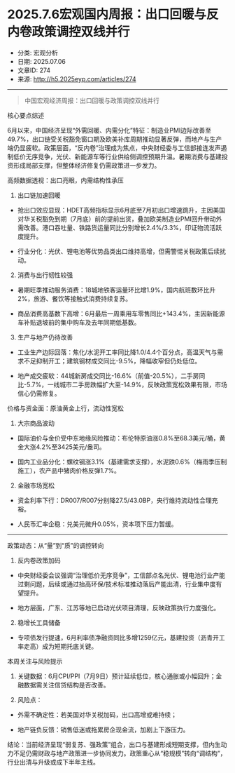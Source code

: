 # 2025.7.6宏观国内周报：出口回暖与反内卷政策调控双线并行

- 分类: 宏观分析
- 日期: 2025.07.06
- 文章ID: 274
- 来源: http://h5.2025eyp.com/articles/274

---

> 中国宏观经济周报：出口回暖与政策调控双线并行

核心要点综述

6月以来，中国经济呈现“外需回暖、内需分化”特征：制造业PMI边际改善至49.7%，出口链受关税豁免窗口期及欧美补库周期推动显著反弹，而地产与生产端仍显疲软。政策层面，“反内卷”治理成为焦点，中央财经委与工信部接连发声遏制低价无序竞争，光伏、新能源车等行业供给侧调控预期升温。暑期消费与基建投资形成局部支撑，但整体经济修复仍需政策进一步发力。

高频数据透视：出口亮眼，内需结构性承压

1. 出口链加速回暖

- 抢出口效应显现：HDET高频指标显示6月底至7月初出口增速跳升，主因美国对华关税豁免到期（7月底）前的提前出货，叠加欧美制造业PMI回升带动外需改善。港口吞吐量、铁路货运量同比分别增长2.4%/3.3%，印证物流活跃度提升。

- 行业分化：光伏、锂电池等优势品类出口维持高增，但需警惕关税政策后续扰动。

2. 消费与出行韧性较强

- 暑期旺季推动服务消费：18城地铁客运量环比增1.9%，国内航班数环比升2%，旅游、餐饮等接触式消费持续复苏。

- 商品消费高基数下高增：6月最后一周乘用车零售同比+143.4%，主因新能源车补贴退坡前的集中购车及去年同期低基数。

3. 生产与地产仍待改善

- 工业生产边际回落：焦化/水泥开工率同比降1.0/4.4个百分点，高温天气与需求不足抑制开工；建筑钢材成交同比-9.5%，降幅收窄但仍处低位。

- 地产成交疲软：44城新房成交同比-16.6%（前值-20.5%），二手房同比-5.7%，一线城市二手房跌幅扩大至-14.9%，反映政策宽松效果有限，市场信心仍需修复。

价格与资金面：原油黄金上行，流动性宽松

1. 大宗商品波动

- 国际油价与金价受中东地缘风险推动：布伦特原油涨0.8%至68.3美元/桶，黄金大涨4.2%至3425美元/盎司。

- 国内工业品分化：螺纹钢涨3.1%（基建需求支撑），水泥跌0.6%（梅雨季压制施工），农产品中猪肉价格反弹1.7%。

2. 金融市场宽松

- 资金利率下行：DR007/R007分别降27.5/43.0BP，央行维持流动性合理充裕。

- 人民币汇率企稳：兑美元微升0.05%，资本项下压力暂缓。

---

政策动态：从“量”到“质”的调控转向

1. 反内卷政策加码

- 中央财经委会议强调“治理低价无序竞争”，工信部点名光伏、锂电池行业产能过剩问题，后续或通过抬高环保/技术标准推动落后产能出清，行业集中度有望提升。

- 地方层面，广东、江苏等地已启动光伏项目清理，反映政策执行力度强化。

2. 稳增长工具储备

- 专项债发行提速，6月利率债净融资同比多增1259亿元，基建投资（沥青开工率走高）成为短期托底关键。

本周关注与风险提示

1. 关键数据：6月CPI/PPI（7月9日）预计延续低位，核心通胀或小幅回升；金融数据需关注信贷结构是否改善。

2. 风险点：

- 外需不确定性：若美国对华关税加码，出口高增或难持续；

- 地产链负反馈：销售低迷或拖累房企现金流，加剧上下游压力。

结论：当前经济呈现“弱复苏、强政策”组合，出口与基建形成短期支撑，但内生动力不足仍需财政与地产政策进一步协同发力。政策重心从“稳规模”转向“调结构”，行业出清与升级或成下半年主线。
